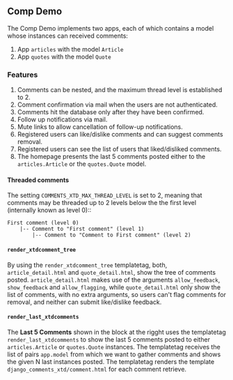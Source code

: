 ## Comp Demo ##

The Comp Demo implements two apps, each of which contains a model whose instances can received comments:

 1. App `articles` with the model `Article`
 1. App `quotes` with the model `Quote`
    
### Features

 1. Comments can be nested, and the maximum thread level is established to 2.
 1. Comment confirmation via mail when the users are not authenticated.
 1. Comments hit the database only after they have been confirmed.
 1. Follow up notifications via mail.
 1. Mute links to allow cancellation of follow-up notifications.
 1. Registered users can like/dislike comments and can suggest comments removal.
 1. Registered users can see the list of users that liked/disliked comments.
 1. The homepage presents the last 5 comments posted either to the `articles.Article` or the `quotes.Quote` model.

#### Threaded comments

The setting `COMMENTS_XTD_MAX_THREAD_LEVEL` is set to 2, meaning that comments may be threaded up to 2 levels below the the first level (internally known as level 0)::
    
    First comment (level 0)
        |-- Comment to "First comment" (level 1)
            |-- Comment to "Comment to First comment" (level 2)

#### `render_xtdcomment_tree`

By using the `render_xtdcomment_tree` templatetag, both, `article_detail.html` and `quote_detail.html`, show the tree of comments posted. `article_detail.html` makes use of the arguments `allow_feedback`, `show_feedback` and `allow_flagging`, while `quote_detail.html` only show the list of comments, with no extra arguments, so users can't flag comments for removal, and neither can submit like/dislike feedback.

#### `render_last_xtdcomments`

The **Last 5 Comments** shown in the block at the rigght uses the templatetag `render_last_xtdcomments` to show the last 5 comments posted to either `articles.Article` or `quotes.Quote` instances. The templatetag receives the list of pairs `app.model` from which we want to gather comments and shows the given N last instances posted. The templatetag renders the template `django_comments_xtd/comment.html` for each comment retrieve.
